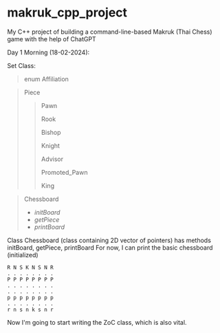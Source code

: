 # makruk_cpp_project
My C++ project of building a command-line-based Makruk (Thai Chess) game with the help of ChatGPT

Day 1 Morning (18-02-2024):

Set Class:
> enum Affiliation


> Piece
>   > Pawn
>   >
>   > Rook
>   >
>   > Bishop
>   >
>   > Knight
>   >
>   > Advisor
>   >
>   > Promoted_Pawn
>   >
>   > King

> Chessboard
> * *initBoard*
> * *getPiece*
> * *printBoard*

Class Chessboard (class containing 2D vector of pointers) has methods initBoard, getPiece, printBoard
For now, I can print the basic chessboard (initialized)
```
R N S K N S N R 
. . . . . . . . 
P P P P P P P P 
. . . . . . . . 
. . . . . . . . 
p p p p p p p p 
. . . . . . . . 
r n s n k s n r 
```

Now I'm going to start writing the ZoC class, which is also vital.